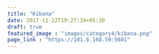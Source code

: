 ```yaml
---
title: "Kibana"
date: 2017-11-22T19:27:34+05:30
draft: true
featured_image : "images/category4/kibana.png"
page_link : "https://101.6.160.59:5601"
---
```


